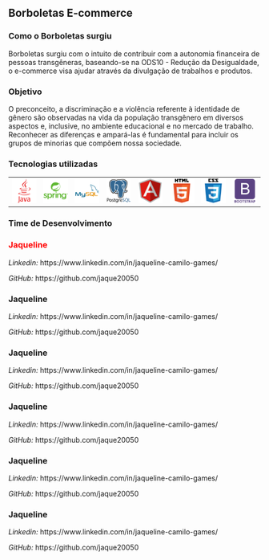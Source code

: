 ## Borboletas E-commerce

<!--
**BorboletasGen/BorboletasGen** is a ✨ _special_ ✨ repository because its `README.md` (this file) appears on your GitHub profile.

Here are some ideas to get you started:

- 🔭 I’m currently working on ...
- 🌱 I’m currently learning ...
- 👯 I’m looking to collaborate on ...
- 🤔 I’m looking for help with ...
- 💬 Ask me about ...
- 📫 How to reach me: ...
- 😄 Pronouns: ...
- ⚡ Fun fact: ...
-->

### Como o Borboletas surgiu

Borboletas surgiu com o intuito de contribuir com a autonomia financeira de pessoas transgêneras, baseando-se na ODS10 - Redução da Desigualdade, o e-commerce visa ajudar através da divulgação de trabalhos e produtos.

### Objetivo

O preconceito, a discriminação e a violência referente à identidade de gênero são observadas na vida da população transgênero em diversos aspectos e, inclusive, no ambiente educacional e no mercado de trabalho. Reconhecer as diferenças e ampará-las é fundamental para incluir os grupos de minorias que compõem nossa sociedade.

### Tecnologias utilizadas
<div align="left">
	<table>
			<tr>
        <td><img width="60px" src="https://raw.githubusercontent.com/devicons/devicon/9f4f5cdb393299a81125eb5127929ea7bfe42889/icons/java/java-plain-wordmark.svg" alt="Java"></td>
        <td><img width="60px" src="https://raw.githubusercontent.com/devicons/devicon/9f4f5cdb393299a81125eb5127929ea7bfe42889/icons/spring/spring-original-wordmark.svg" alt="SpringBoot"></td>
        <td><img width="60px" src="https://raw.githubusercontent.com/devicons/devicon/9f4f5cdb393299a81125eb5127929ea7bfe42889/icons/mysql/mysql-original-wordmark.svg" alt="MySQL"></td>
        <td><img width="60px" src="https://raw.githubusercontent.com/devicons/devicon/00f02ef57fb7601fd1ddcc2fe6fe670fef3ae3e4/icons/postgresql/postgresql-original-wordmark.svg" alt="Postgres"></td>
        <td><img width="60px" src="https://raw.githubusercontent.com/devicons/devicon/00f02ef57fb7601fd1ddcc2fe6fe670fef3ae3e4/icons/angularjs/angularjs-original.svg" alt="Angular"></td>
        <td><img width="60px" src="https://raw.githubusercontent.com/devicons/devicon/00f02ef57fb7601fd1ddcc2fe6fe670fef3ae3e4/icons/html5/html5-original-wordmark.svg" alt="HTML5"></td>
        <td><img width="60px" src="https://raw.githubusercontent.com/devicons/devicon/00f02ef57fb7601fd1ddcc2fe6fe670fef3ae3e4/icons/css3/css3-original-wordmark.svg" alt="CSS3"></td>
        <td><img width="60px" src="https://raw.githubusercontent.com/devicons/devicon/00f02ef57fb7601fd1ddcc2fe6fe670fef3ae3e4/icons/bootstrap/bootstrap-plain-wordmark.svg" alt="Bootstrap"></td>
			</tr>
	</table>
</div>

### Time de Desenvolvimento
<head>
	<style>
		.teste {
			color:red;
		}
	</style>
<head>	
	<body>
<div align="left">
	<div>
		<h3 class="teste">Jaqueline</h3>
		<p><em>Linkedin:</em> https://www.linkedin.com/in/jaqueline-camilo-games/</p>
		<p><em>GitHub:</em> https://github.com/jaque20050</p>
	</div>
	<div>
		<h3>Jaqueline</h3>
		<p><em>Linkedin:</em> https://www.linkedin.com/in/jaqueline-camilo-games/</p>
		<p><em>GitHub:</em> https://github.com/jaque20050</p>
	</div>
		<div>
		<h3>Jaqueline</h3>
		<p><em>Linkedin:</em> https://www.linkedin.com/in/jaqueline-camilo-games/</p>
		<p><em>GitHub:</em> https://github.com/jaque20050</p>
	</div>
	<div>
		<h3>Jaqueline</h3>
		<p><em>Linkedin:</em> https://www.linkedin.com/in/jaqueline-camilo-games/</p>
		<p><em>GitHub:</em> https://github.com/jaque20050</p>
	</div>
	<div>
		<h3>Jaqueline</h3>
		<p><em>Linkedin:</em> https://www.linkedin.com/in/jaqueline-camilo-games/</p>
		<p><em>GitHub:</em> https://github.com/jaque20050</p>
	</div>
	<div>
		<h3>Jaqueline</h3>
		<p><em>Linkedin:</em> https://www.linkedin.com/in/jaqueline-camilo-games/</p>
		<p><em>GitHub:</em> https://github.com/jaque20050</p>
	</div>
</div>
		</body>
